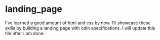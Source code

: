 # landing_page
I've learned a good amount of html and css by now. I'll showcase these skills by building a landing page with odin specifications.
I will update this file after i am done.